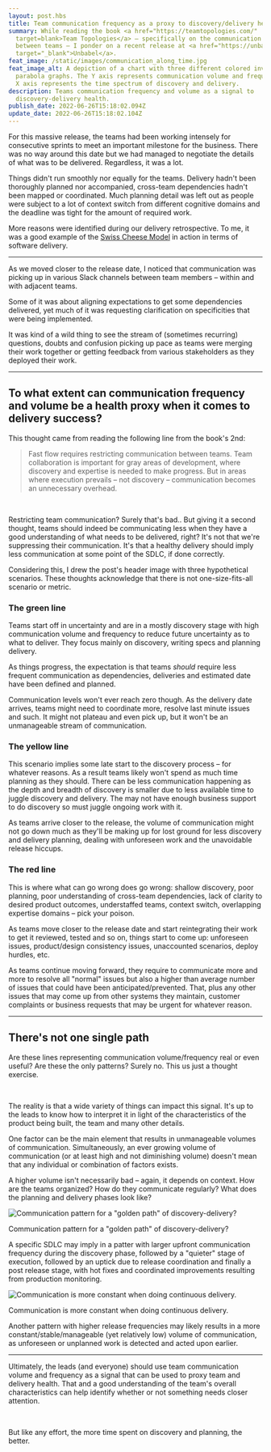 ```yaml
---
layout: post.hbs
title: Team communication frequency as a proxy to discovery/delivery health
summary: While reading the book <a href="https://teamtopologies.com/"
  target=blank>Team Topologies</a> – specifically on the communication dynamics
  between teams – I ponder on a recent release at <a href="https://unbabel.com"
  target="_blank">Unbabel</a>.
feat_image: /static/images/communication_along_time.jpg
feat_image_alt: A depiction of a chart with three different colored inverted
  parabola graphs. The Y axis represents communication volume and frequency. The
  X axis represents the time spectrum of discovery and delivery.
description: Teams communication frequency and volume as a signal to
  discovery-delivery health.
publish_date: 2022-06-26T15:18:02.094Z
update_date: 2022-06-26T15:18:02.104Z
---
```

For this massive release, the teams had been working intensely for consecutive sprints to meet an important milestone for the business. There was no way around this date but we had managed to negotiate the details of what was to be delivered. Regardless, it was a lot.

Things didn't run smoothly nor equally for the teams. Delivery hadn't been thoroughly planned nor accompanied, cross-team dependencies hadn't been mapped or coordinated. Much planning detail was left out as people were subject to a lot of context switch from different cognitive domains and the deadline was tight for the amount of required work.

More reasons were identified during our delivery retrospective. To me, it was a good example of the <a href="https://en.wikipedia.org/wiki/Swiss_cheese_model" target="_blank">Swiss Cheese Model</a> in action in terms of software delivery.

<hr>

As we moved closer to the release date, I noticed that communication was picking up in various Slack channels between team members – within and with adjacent teams.

Some of it was about aligning expectations to get some dependencies delivered, yet much of it was requesting clarification on specificities that were being implemented.

It was kind of a wild thing to see the stream of (sometimes recurring) questions, doubts and confusion picking up pace as teams were merging their work together or getting feedback from various stakeholders as they deployed their work.

<hr>

## To what extent can communication frequency and volume be a health proxy when it comes to delivery success?

This thought came from reading the following line from the book's 2nd:

> Fast flow requires restricting communication between teams. Team collaboration is important for gray areas of development, where discovery and expertise is needed to make progress. But in areas where execution prevails – not discovery – communication becomes an unnecessary overhead.

<br>

Restricting team communication? Surely that's bad.. But giving it a second thought, teams should indeed be communicating less when they have a good understanding of what needs to be delivered, right? It's not that we're suppressing their communication. It's that a healthy delivery should imply less communication at some point of the SDLC, if done correctly.

Considering this, I drew the post's header image with three hypothetical scenarios. These thoughts acknowledge that there is not one-size-fits-all scenario or metric.

### The green line

Teams start off in uncertainty and are in a mostly discovery stage with high communication volume and frequency to reduce future uncertainty as to what to deliver. They focus mainly on discovery, writing specs and planning delivery.

As things progress, the expectation is that teams *should* require less frequent communication as dependencies, deliveries and estimated date have been defined and planned.

Communication levels won't ever reach zero though. As the delivery date arrives, teams might need to coordinate more, resolve last minute issues and such. It might not plateau and even pick up, but it won't be an unmanageable stream of communication.

### The yellow line

This scenario implies some late start to the discovery process – for whatever reasons. As a result teams likely won't spend as much time planning as they should. There can be less communication happening as the depth and breadth of discovery is smaller due to less available time to juggle discovery and delivery. The may not have enough business support to do discovery so must juggle ongoing work with it.

As teams arrive closer to the release, the volume of communication might not go down much as they'll be making up for lost ground for less discovery and delivery planning, dealing with unforeseen work and the unavoidable release hiccups.

### The red line

This is where what can go wrong does go wrong: shallow discovery, poor planning, poor understanding of cross-team dependencies, lack of clarity to desired product outcomes, understaffed teams, context switch, overlapping expertise domains – pick your poison.

As teams move closer to the release date and start reintegrating their work to get it reviewed, tested and so on, things start to come up: unforeseen issues, product/design consistency issues, unaccounted scenarios, deploy hurdles, etc.

As teams continue moving forward, they require to communicate more and more to resolve all "normal" issues but also a higher than average number of issues that could have been anticipated/prevented. That, plus any other issues that may come up from other systems they maintain, customer complaints or business requests that may be urgent for whatever reason.

<hr>

## There's not one single path

Are these lines representing communication volume/frequency real or even useful? Are these the only patterns? Surely no. This us just a thought exercise.

<br>

The reality is that a wide variety of things can impact this signal. It's up to the leads to know how to interpret it in light of the characteristics of the product being built, the team and many other details.

One factor can be the main element that results in unmanageable volumes of communication. Simultaneously, an ever growing volume of communication (or at least high and not diminishing volume) doesn't mean that any individual or combination of factors exists.

A higher volume isn't necessarily bad – again, it depends on context. How are the teams organized? How do they communicate regularly? What does the planning and delivery phases look like?

![](/static/images/communication_along_time_ideal.jpg "Communication pattern for a \"golden path\" of discovery-delivery?")

<p class="u-ImageDescription">Communication pattern for a "golden path" of discovery-delivery?</p>

A specific SDLC may imply in a patter with larger upfront communication frequency during the discovery phase, followed by a "quieter" stage of execution, followed by an uptick due to release coordination and finally a post release stage, with hot fixes and coordinated improvements resulting from production monitoring.

![](/static/images/communication_along_time_ideal2.jpg "Communication is more constant when doing continuous delivery.")

<p class="u-ImageDescription">Communication is more constant when doing continuous delivery.</p>

Another pattern with higher release frequencies may likely results in a more constant/stable/manageable (yet relatively low) volume of communication, as unforeseen or unplanned work is detected and acted upon earlier.

<hr>

Ultimately, the leads (and everyone) should use team communication volume and frequency as a signal that can be used to proxy team and delivery health. That and a good understanding of the team's overall characteristics can help identify whether or not something needs closer attention.

<br>

But like any effort, the more time spent on discovery and planning, the better.